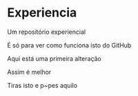 # Experiencia
Um repositório experiencial

É só para ver como funciona isto do GitHub

Aqui está uma primeira alteração

Assim é melhor

Tiras isto e p~pes aquilo




 
